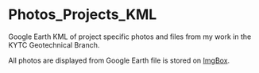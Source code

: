 # Photos_Projects_KML
Google Earth KML of project specific photos and files from my work in the KYTC Geotechnical Branch. 

All photos are displayed from Google Earth file is stored on [ImgBox](https://imgbox.com/).